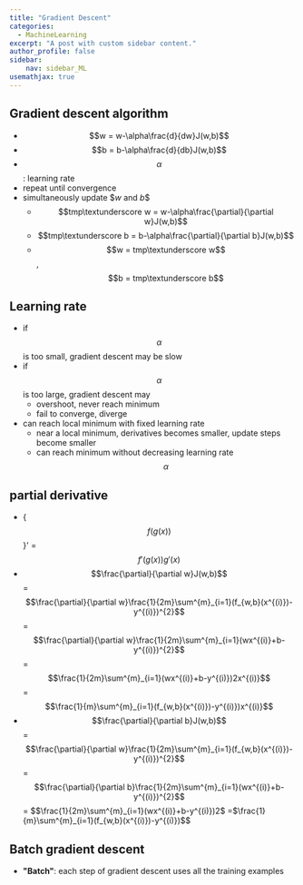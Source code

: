 ```yaml
---
title: "Gradient Descent"
categories:
  - MachineLearning 
excerpt: "A post with custom sidebar content."
author_profile: false
sidebar:
    nav: sidebar_ML
usemathjax: true
---
```


## Gradient descent algorithm
- $$w = w-\alpha\frac{d}{dw}J(w,b)$$
- $$b = b-\alpha\frac{d}{db}J(w,b)$$
- $$\alpha$$: learning rate
- repeat until convergence
- simultaneously update $$w$ and $b$$
	- $$tmp\textunderscore w = w-\alpha\frac{\partial}{\partial w}J(w,b)$$
	- $$tmp\textunderscore b = b-\alpha\frac{\partial}{\partial b}J(w,b)$$
	- $$w = tmp\textunderscore w$$, $$b = tmp\textunderscore b$$

## Learning rate
- if $$\alpha$$ is too small, gradient descent may be slow
- if $$\alpha$$ is too large, gradient descent may
	- overshoot, never reach minimum
	- fail to converge, diverge
- can reach local minimum with fixed learning rate
	- near a local minimum, derivatives becomes smaller, update steps become smaller
	- can reach minimum without decreasing learning rate $$\alpha$$

## partial derivative
- {$$f(g(x))$$}' = $$f'(g(x))g'(x)$$ 
- $$\frac{\partial}{\partial w}J(w,b)$$ = $$\frac{\partial}{\partial w}\frac{1}{2m}\sum^{m}_{i=1}(f_{w,b}(x^{(i)})-y^{(i)})^{2}$$ = $$\frac{\partial}{\partial w}\frac{1}{2m}\sum^{m}_{i=1}(wx^{(i)}+b-y^{(i)})^{2}$$ = $$\frac{1}{2m}\sum^{m}_{i=1}(wx^{(i)}+b-y^{(i)})2x^{(i)}$$ =$$\frac{1}{m}\sum^{m}_{i=1}(f_{w,b}(x^{(i)})-y^{(i)})x^{(i)}$$ 
- $$\frac{\partial}{\partial b}J(w,b)$$ = $$\frac{\partial}{\partial w}\frac{1}{2m}\sum^{m}_{i=1}(f_{w,b}(x^{(i)})-y^{(i)})^{2}$$ = $$\frac{\partial}{\partial b}\frac{1}{2m}\sum^{m}_{i=1}(wx^{(i)}+b-y^{(i)})^{2}$$ = $$\frac{1}{2m}\sum^{m}_{i=1}(wx^{(i)}+b-y^{(i)})2$ =$\frac{1}{m}\sum^{m}_{i=1}(f_{w,b}(x^{(i)})-y^{(i)})$$

## Batch gradient descent
- **"Batch"**: each step of gradient descent uses all the training examples
